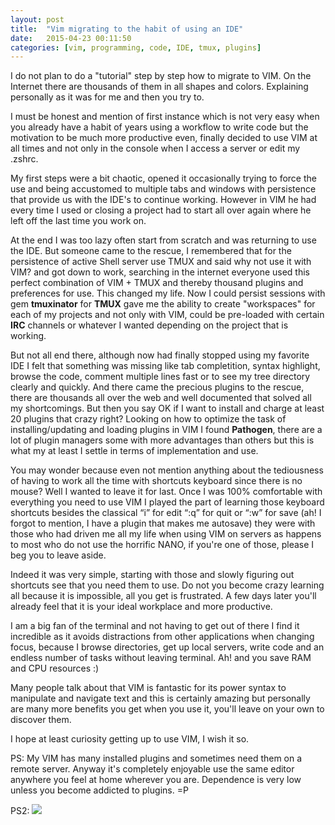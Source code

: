```yaml
---
layout: post
title:  "Vim migrating to the habit of using an IDE"
date:   2015-04-23 00:11:50
categories: [vim, programming, code, IDE, tmux, plugins]
---
```


I do not plan to do a "tutorial" step by step how to migrate to VIM. On the Internet there are thousands of them in all shapes and colors.
Explaining personally as it was for me and then you try to.

I must be honest and mention of first instance which is not very easy when you already have a habit of years using a workflow to write code but the motivation to be much more productive even, finally decided to use VIM at all times and not only in the console when I access a server or edit my .zshrc.

My first steps were a bit chaotic, opened it occasionally trying to force the use and being accustomed to multiple tabs and windows with persistence that provide us with the IDE's to continue working. However in VIM he had every time I used or closing a project had to start all over again where he left off the last time you work on.

At the end I was too lazy often start from scratch and was returning to use the IDE. 
But someone came to the rescue, I remembered that for the persistence of active Shell server use TMUX and said why not use it with VIM? and got down to work, searching in the internet everyone used this perfect combination of VIM + TMUX and thereby thousand plugins and preferences for use. This changed my life. Now I could persist sessions with gem **tmuxinator** for **TMUX**  gave me the ability to create "workspaces" for each of my projects and not only with VIM, could be pre-loaded with certain **IRC** channels or whatever I wanted depending on the project that is working.

But not all end there, although now had finally stopped using my favorite IDE I felt that something was missing like tab completition, syntax highlight, browse the code, comment multiple lines fast or to see my tree directory clearly and quickly.
And there came the precious plugins to the rescue, there are thousands all over the web and well documented that solved all my shortcomings.
But then you say OK if I want to install and charge at least 20 plugins that crazy right?
Looking on how to optimize the task of installing/updating and loading plugins in VIM I found **Pathogen**, there are a lot of plugin managers some with more advantages than others but this is what my at least I settle in terms of implementation and use.

You may wonder because even not mention anything about the tediousness of having to work all the time with shortcuts keyboard since there is no mouse?
Well I wanted to leave it for last.
Once I was 100% comfortable with everything you need to use VIM I played the part of learning those keyboard shortcuts besides the classical “i” for edit “:q” for quit or “:w” for save (ah! I forgot to mention, I have a plugin that makes me autosave)
they were with those who had driven me all my life when using VIM on servers as happens to most who do not use the horrific NANO, if you're one of those, please I beg you to leave aside.

Indeed it was very simple, starting with those and slowly figuring out shortcuts see that you need them to use. Do not you become crazy learning all because it is impossible, all you get is frustrated.
A few days later you'll already feel that it is your ideal workplace and more productive.


I am a big fan of the terminal and not having to get out of there I find it incredible as it avoids distractions from other applications when changing focus, because I browse directories, get up local servers, write code and an endless number of tasks without leaving terminal. Ah! and you save RAM and CPU resources :)

Many people talk about that VIM is fantastic for its power syntax to manipulate and navigate text and this is certainly amazing but personally are many more benefits you get when you use it, you'll leave on your own to discover them.

I hope at least curiosity getting up to use VIM, I wish it so.

PS: My VIM has many installed plugins and sometimes need them on a remote server. Anyway it's completely enjoyable use the same editor anywhere you feel at home wherever you are.
Dependence is very low unless you become addicted to plugins. =P

PS2: ![](http://i.imgur.com/Fx1FXhQ.png)
